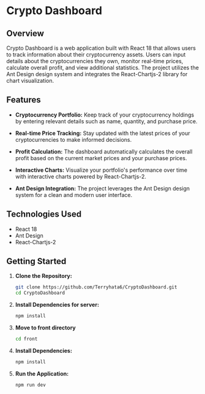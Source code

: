 # Crypto Dashboard

## Overview

Crypto Dashboard is a web application built with React 18 that allows users to track information about their cryptocurrency assets. Users can input details about the cryptocurrencies they own, monitor real-time prices, calculate overall profit, and view additional statistics. The project utilizes the Ant Design design system and integrates the React-Chartjs-2 library for chart visualization.

## Features

- **Cryptocurrency Portfolio:** Keep track of your cryptocurrency holdings by entering relevant details such as name, quantity, and purchase price.

- **Real-time Price Tracking:** Stay updated with the latest prices of your cryptocurrencies to make informed decisions.

- **Profit Calculation:** The dashboard automatically calculates the overall profit based on the current market prices and your purchase prices.

- **Interactive Charts:** Visualize your portfolio's performance over time with interactive charts powered by React-Chartjs-2.

- **Ant Design Integration:** The project leverages the Ant Design design system for a clean and modern user interface.

## Technologies Used

- React 18
- Ant Design
- React-Chartjs-2

## Getting Started

1. **Clone the Repository:**
   ```bash
   git clone https://github.com/Terryhata6/CryptoDashboard.git
   cd CryptoDashboard

2. **Install Dependencies for server:**
   ```bash
   npm install
3. **Move to front directory**
   ```bash
   cd front
4. **Install Dependencies:**
   ```bash
   npm install 
5. **Run the Application:**
    ```bash
   npm run dev
